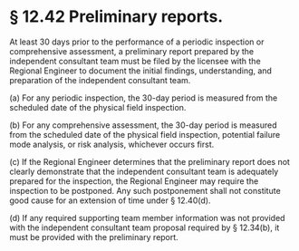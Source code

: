 # § 12.42   Preliminary reports.

At least 30 days prior to the performance of a periodic inspection or comprehensive assessment, a preliminary report prepared by the independent consultant team must be filed by the licensee with the Regional Engineer to document the initial findings, understanding, and preparation of the independent consultant team.


(a) For any periodic inspection, the 30-day period is measured from the scheduled date of the physical field inspection.


(b) For any comprehensive assessment, the 30-day period is measured from the scheduled date of the physical field inspection, potential failure mode analysis, or risk analysis, whichever occurs first.


(c) If the Regional Engineer determines that the preliminary report does not clearly demonstrate that the independent consultant team is adequately prepared for the inspection, the Regional Engineer may require the inspection to be postponed. Any such postponement shall not constitute good cause for an extension of time under § 12.40(d).


(d) If any required supporting team member information was not provided with the independent consultant team proposal required by § 12.34(b), it must be provided with the preliminary report. 




